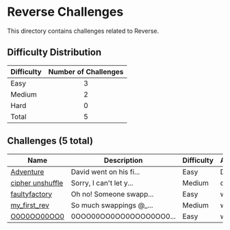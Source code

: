 # Reverse Challenges
This directory contains challenges related to Reverse.

## Difficulty Distribution
| Difficulty | Number of Challenges |
| ---------- |:--------------------:|
| Easy | 3 |
| Medium | 2 |
| Hard | 0 |
| Total | 5 |

## Challenges (5 total)
| Name | Description | Difficulty | Author |
| ---- | ----------- | ---------- | ------ |
| [Adventure](<./Adventure>) | David went on his fi... | Easy | David |
| [cipher unshuffle](<./cipher unshuffle>) | Sorry, I can't let y... | Medium | daksh |
| [faultyfactory](<./faultyfactory>) | Oh no! Someone swapp... | Easy | warri |
| [my_first_rev](<./my_first_rev>) | So much swappings @_... | Medium | warri |
| [O0O0OO00OO0](<./O0O0OO00OO0>) | 0OOO00OO0OO0OOOO0OO0... | Easy | warri |
